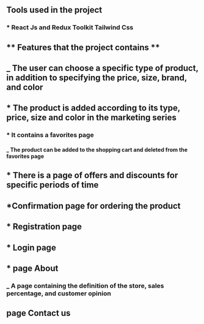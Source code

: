 ##  Tools used in the project
###  * React Js and Redux Toolkit Tailwind Css 
## ** Features that the project contains **
##  _ The user can choose a specific type of product, in addition to specifying the price, size, brand, and color
## * The product is added according to its type, price, size and color in the marketing series
### * It contains a favorites page
####  _ The product can be added to the shopping cart and deleted from the favorites page
## * There is a page of offers and discounts for specific periods of time
## *Confirmation page for ordering the product
## * Registration page 
## * Login page
## * page About 
### _ A page containing the definition of the store, sales percentage, and customer opinion
## page Contact us 
